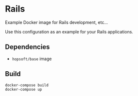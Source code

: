 # Rails

Example Docker image for Rails development, etc...

Use this configuration as an example for your Rails applications.

## Dependencies

- `hopsoft/base` image

## Build

```sh
docker-compose build
docker-compose up
```
